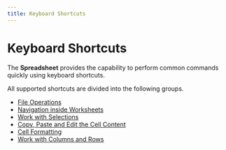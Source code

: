 ```yaml
---
title: Keyboard Shortcuts
---
```

# Keyboard Shortcuts
The **Spreadsheet** provides the capability to perform common commands quickly using keyboard shortcuts.

All supported shortcuts are divided into the following groups.
* [File Operations](../../../interface-elements-for-web/articles/spreadsheet/keyboard-shortcuts/file-operations.md)
* [Navigation inside Worksheets](../../../interface-elements-for-web/articles/spreadsheet/keyboard-shortcuts/navigation-inside-worksheets.md)
* [Work with Selections ](../../../interface-elements-for-web/articles/spreadsheet/keyboard-shortcuts/work-with-selections.md)
* [Copy, Paste and Edit the Cell Content](../../../interface-elements-for-web/articles/spreadsheet/keyboard-shortcuts/copy-paste-and-edit-the-cell-content.md)
* [Cell Formatting ](../../../interface-elements-for-web/articles/spreadsheet/keyboard-shortcuts/cell-formatting.md)
* [Work with Columns and Rows](../../../interface-elements-for-web/articles/spreadsheet/keyboard-shortcuts/work-with-columns-and-rows.md)